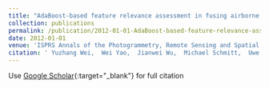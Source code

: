 ```yaml
---
title: "AdaBoost-based feature relevance assessment in fusing airborne LiDAR and image data for classification of trees and vehicles in urban scenes"
collection: publications
permalink: /publication/2012-01-01-AdaBoost-based-feature-relevance-assessment-in-fusing-airborne-LiDAR-and-image-data-for-classification-of-trees-and-vehicles-in-urban-scenes
date: 2012-01-01
venue: 'ISPRS Annals of the Photogrammetry, Remote Sensing and Spatial Information Sciences'
citation: ' Yuzhang Wei,  Wei Yao,  Jianwei Wu,  Michael Schmitt,  Uwe Stilla, &quot;AdaBoost-based feature relevance assessment in fusing airborne LiDAR and image data for classification of trees and vehicles in urban scenes.&quot; ISPRS Annals of the Photogrammetry, Remote Sensing and Spatial Information Sciences, 2012.'
---
```

Use [Google Scholar](https://scholar.google.com/scholar?q=AdaBoost+based+feature+relevance+assessment+in+fusing+airborne+LiDAR+and+image+data+for+classification+of+trees+and+vehicles+in+urban+scenes){:target="_blank"} for full citation